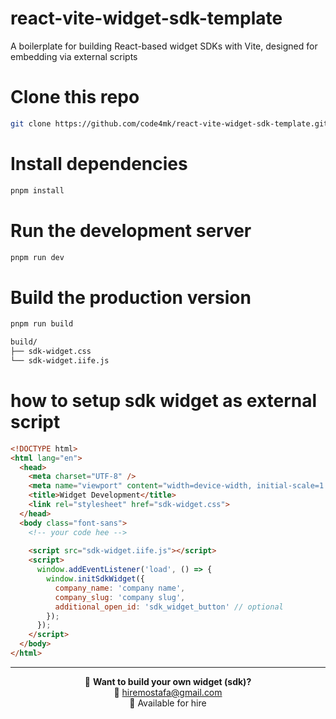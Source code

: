 # react-vite-widget-sdk-template
A boilerplate for building React-based widget SDKs with Vite, designed for embedding via external scripts

# Clone this repo
```bash
git clone https://github.com/code4mk/react-vite-widget-sdk-template.git
```

# Install dependencies
```bash
pnpm install
```

# Run the development server
```bash
pnpm run dev
```

# Build the production version
```bash
pnpm run build
```

```bash
build/
├── sdk-widget.css
└── sdk-widget.iife.js
```

# how to setup sdk widget as external script

```html
<!DOCTYPE html>
<html lang="en">
  <head>
    <meta charset="UTF-8" />
    <meta name="viewport" content="width=device-width, initial-scale=1.0" />
    <title>Widget Development</title>
    <link rel="stylesheet" href="sdk-widget.css">
  </head>
  <body class="font-sans">
    <!-- your code hee -->
    
    <script src="sdk-widget.iife.js"></script>
    <script>
      window.addEventListener('load', () => {
        window.initSdkWidget({
          company_name: 'company name',
          company_slug: 'company slug',
          additional_open_id: 'sdk_widget_button' // optional
        });
      });
    </script>
  </body>
</html> 
```

---

<div align="center">

💼 **Want to build your own widget (sdk)?**  
📧 [hiremostafa@gmail.com](mailto:hiremostafa@gmail.com)  
🚀 Available for hire

</div>


